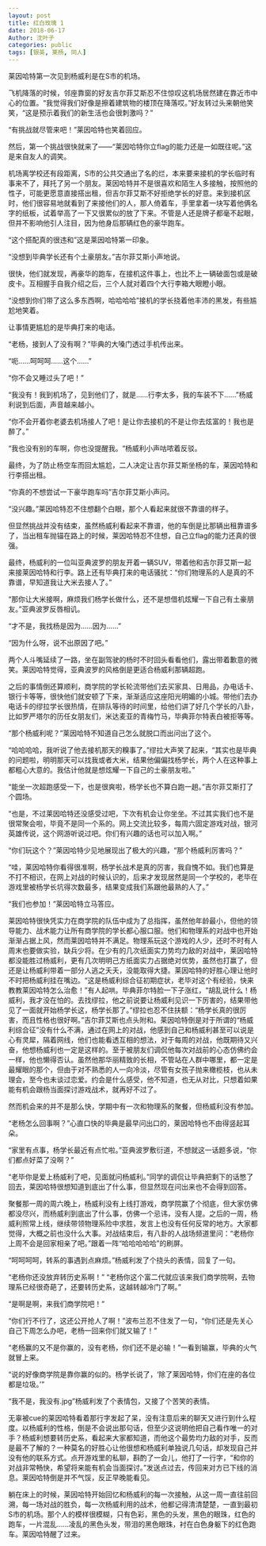 ```yaml
---
layout: post
title: 红白玫瑰 1
date: 2018-06-17
Author: 沈叶子
categories: public
tags: [银英, 莱杨, 同人]
--- 
```


莱因哈特第一次见到杨威利是在S市的机场。

飞机降落的时候，邻座靠窗的好友吉尔菲艾斯忍不住惊叹这机场居然建在靠近市中心的位置。“我觉得我们好像是擦着建筑物的楼顶在降落哎。”好友转过头来朝他笑笑，“这是预示着我们的新生活也会很刺激吗？”

“有挑战就尽管来吧！”莱因哈特也笑着回应。

然后，第一个挑战很快就来了——“莱因哈特你立flag的能力还是一如既往呢。”这是来自友人的调笑。

机场离学校还有段距离，S市的公共交通出了名的烂，本来要来接机的学长临时有事来不了，拜托了另一个朋友。莱因哈特并不是很喜欢和陌生人多接触，按照他的性子，可能更愿意直接搭出租，但吉尔菲艾斯不好拒绝学长的好意。来到接机区时，他们很容易地就看到了来接他们的人，那人倚着车，手里拿着一块写着他俩名字的纸板，试着举高了一下又很累似的放了下来。不管是人还是牌子都毫不起眼，但并不影响他引人注目，因为他身后那辆红色的豪华跑车。

“这个搭配真的很违和”这是莱因哈特第一印象。

“没想到毕典学长还有个土豪朋友。”吉尔菲艾斯小声地说。

很快，他们就发现，再豪华的跑车，在接机这件事上，也比不上一辆破面包或是破皮卡。互相握手自我介绍之后，三个人就对着四个大行李箱大眼瞪小眼。

“没想到你们带了这么多东西啊，哈哈哈哈”接机的学长挠着他丰沛的黑发，有些尴尬地笑着。

让事情更尴尬的是毕典打来的电话。

“老杨，接到人了没有啊？”毕典的大嗓门透过手机传出来。

“呃……呵呵呵……这个……”

“你不会又睡过头了吧！”

“我没有！我到机场了，见到他们了，就是……行李太多，我的车装不下……”杨威利说到后面，声音越来越小。

“你不会开着你老婆去机场接人了吧！是让你去接机的不是让你去炫富的！我也是醉了。”

“我也没有别的车啊，你也没提醒我。“杨威利小声咕哝着反驳。

最终，为了防止杨空车而回太尴尬，二人决定让吉尔菲艾斯坐杨的车，莱因哈特和行李搭出租。

“你真的不想尝试一下豪华跑车吗”吉尔菲艾斯小声问。

“没兴趣。”莱因哈特忍不住想翻个白眼，那个人看起来就很不靠谱的样子。

但显然挑战并没有结束，虽然杨威利看起来不靠谱，他的车倒是比那辆出租靠谱多了，当出租车抛锚在路上的时候，莱因哈特忍不住想，自己立flag的能力还真的很强。

最终，杨威利的一位叫亚典波罗的朋友开着一辆SUV，带着他和吉尔菲艾斯一起来接莱因哈特和行李。路上还有毕典打来的电话骚扰：“你们物理系的人是真的不靠谱，早知道我让大米去接人了。”

“那你让大米接啊，麻烦我们杨学长做什么，还不是想借机炫耀一下自己有土豪朋友。”亚典波罗反唇相讥。

“才不是，我找杨是因为……因为……”

“因为什么呀，说不出原因了吧。”

两个人斗嘴延续了一路，坐在副驾驶的杨时不时回头看看他们，露出带着歉意的微笑。莱因哈特觉得，亚典波罗的风格倒是更适合杨威利那辆超跑。

之后的事情倒还算顺利，商学院的学长轮流带他们去买家具、日用品，办电话卡、银行卡等等，很快他们就安顿了下来，渐渐适应这座阳光明媚的小城。带他们去办电话卡的缪拉学长很热情，在排队等待的时间里，给他们讲了好几个学长的八卦，比如罗严塔尔的历任女朋友们，米达麦亚的青梅竹马，毕典菲尔特表白被拒等等。

“那个杨威利呢？”莱因哈特不知道自己怎么就脱口而出问出了这个。

“哈哈哈哈，我听说了他去接机那天的糗事了。”缪拉大声笑了起来，“其实也是毕典的问题啦，明明那天可以找我或者大米，结果他偏偏找杨学长，两个人在这种事上都粗心大意的。我估计他就是想炫耀一下自己的土豪朋友啦。”

“能坐一次超跑感受一下，也是很爽啦，杨学长也不算白跑一趟。”吉尔菲艾斯打了个圆场。

“也是，不过莱因哈特还没感受过吧，下次有机会让你坐坐。不过其实我们也不是很常聚会啦，毕竟不是同一个系的。网上交流比较多，每周六固定游戏对战，银河英雄传说，这个网游听说过吧。你们有兴趣的话也可以加入啊。”

“你们玩这个？”莱因哈特少见地展现出了极大的兴趣，“那个杨威利厉害吗？”

“哇，莱因哈特你看得很准啊，杨学长战术是真的厉害，我自愧不如。我们也算是不打不相识，在网上对战的时候认识的，后来才发现居然是同一个学校的，老毕在游戏里被杨学长坑得次数最多，结果变成我们系跟他最熟的人了。”

“我们也参加！”莱因哈特立马答应。

莱因哈特很快凭实力在商学院的队伍中成为了总指挥，虽然他年龄最小，但他的领导能力、战术能力让所有商学院的学长都心服口服。他们和物理系的对战中也开始渐渐占据上风，然而莱因哈特并不满足。物理系玩这个游戏的人少，还时不时有人周末也要做实验，缺兵少将。在少有的几次纸面实力势均力敌的对战中，莱因哈特都没能胜过杨威利，更有几次明明己方纸面实力占据绝对优势，虽然也打赢了，但还是让杨威利带着一部分人逃之夭夭，没能取得大捷。莱因哈特的好胜心理让他时不时把杨威利挂在嘴边。“这是杨威利综合征初期症状，老毕对这个有经验，快来教教莱因哈特怎么治愈！”有人起哄。毕典菲尔特脸一下子涨红，“胡乱说什么！杨威利，我才没在怕的。去找缪拉，他之前说要让杨威利见识一下厉害的，结果带他见了一面就开始杨学长这，杨学长那了。”缪拉也忍不住扶额：“杨学长真的很厉害，而且性格也很好啊。”吉尔菲艾斯也点头附和。莱因哈特倒是对于所谓的“杨威利综合征”没有什么不满，通过在网上的对战，他感到自己和杨威利甚至可以说是心有灵犀，隔着网线，他们也能看透互相的想法，对于每周的对战，他既期待又兴奋，他想杨威利也一定是这样的。至于被朋友们调侃他每次对战前的心态仿佛约会一样，他也懒得否认。虽然他那华丽精致的长相，不管站在人群中哪里，都一定是最耀眼的那个，但由于对不熟悉的人一向冷淡，尽管有女孩子抛来橄榄枝，也从未理会，至今也未谈过恋爱。约会是什么感受，他不知道，也无从对比，只想着如果能有机会跟杨当面探讨游戏战术，就再好不过了。

然而机会来的并不是那么快，学期中有一次和物理系的聚餐，但杨威利没有参加。

“老杨怎么回事啊？”心直口快的毕典是最早问出口的，莱因哈特也不由得竖起耳朵。

“家里有点事，杨学长最近有点忙啦。”亚典波罗敷衍道，不想就这一话题多说，“你们都点好菜了没啊？”

“老毕你是爱上杨威利了吧，见面就问杨威利。”同学的调侃让毕典把剩下的话憋了回去，莱因哈特很想知道到底出了什么事，但显然现在问出来也不会得到回答。

聚餐那一周的周六晚上，杨威利没有上线打游戏，商学院赢了个彻底，但大家仿佛都没尽兴，而杨威利到底出了什么事，仿佛一个忌讳，没有人提。之后的一周，杨威利照常上线，继续带领物理系险中求胜，发言上也没有任何反常的地方。大家都觉得，大概之前也没什么大事。对战结束后，有八卦的人战场频道里问：“老杨你上周不会是回家相亲了吧。”跟着一阵“哈哈哈哈哈”的刷屏。

“呵呵呵呵，转系的事遇到点麻烦。”杨威利发了个挠头的表情，回复了一句。

“老杨你还没放弃转历史系啊！”
“老杨你这个富二代就应该来我们商学院啊，去物理系已经很奇葩了，还要转历史系，这越转越冷门了啊。”

“是啊是啊，来我们商学院吧！”

“你们行不行了，这还公开抢人了啊！”波布兰忍不住发了一句，“你们还是先关心自己下周怎么办吧，老杨一回来你们就又输了！”

“老杨赢的又不是你赢的，没有老杨，你们还不是必输！”一看到输赢，毕典的火气就冒上来。

“说的好像商学院是靠你赢的似的。杨学长说了，‘除了莱因哈特，你们在座的各位都是垃圾。’”

“我不是，我没有.jpg”杨威利发了个表情包，又接了个苦笑的表情。

无辜被cue的莱因哈特看着那行字发起了呆，没有注意后来的聊天又进行到什么程度。以杨威利的性格，倒是不会说出那句话，但至少这说明他把自己看作唯一的对手？杨威利想要转历史系，看起来大家都知道，而他这个最势均力敌的对手，反而是最不了解的？一种莫名的好胜心让他很想和杨威利单独说几句话，却发现自己并没有他的联系方式。点开游戏里的私聊，斟酌了一会儿，他打了一行字，“和你的对战非常畅快，希望将来能有机会当面探讨。”发送点过去，传回来对方已下线的消息。莱因哈特倒是并不气馁，反正早晚能看见。

躺在床上的时候，莱因哈特开始回忆和杨威利的每一次接触，从这一周一直往前回溯，每一场对战的胜负，每一次杨威利用的战术，他都记得清清楚楚，一直到最初S市的机场。那个人的模样很模糊，只有色彩，黑色的头发，黑色的眼珠，红色的跑车，一片混乱……凌乱的黑色头发，带泪的黑色眼珠，衬在白色身躯下的红色跑车。莱因哈特醒了过来。

